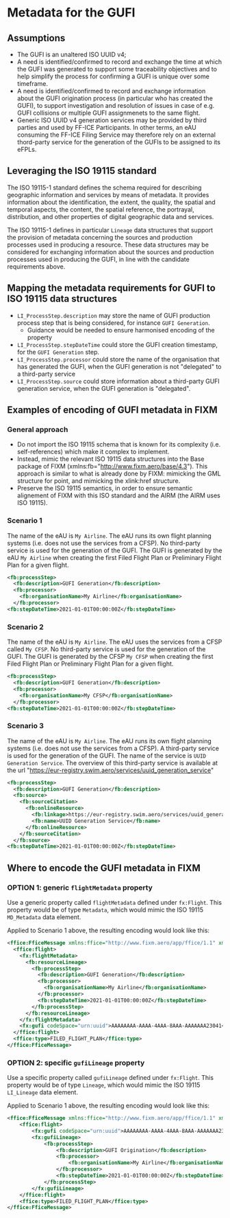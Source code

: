 # Metadata for the GUFI

## Assumptions
- The GUFI is an unaltered ISO UUID v4;   
- A need is identified/confirmed to record and exchange the time at which the GUFI was generated to support some traceability objectives and to help simplify the process for confirming a GUFI is unique over some timeframe.    
- A need is identified/confirmed to record and exchange information about the GUFI origination process (in particular who has created the GUFI), to support investigation and resolution of issues in case of e.g. GUFI collisions or multiple GUFI assignmenets to the same flight.    
- Generic ISO UUID v4 generation services may be provided by third parties and used by FF-ICE Participants. In other terms, an eAU consuming the FF-ICE Filing Service may therefore rely on an external thord-party service for the generation of the GUFIs to be assigned to its eFPLs.  

## Leveraging the ISO 19115 standard 
The ISO 19115-1 standard defines the schema required for describing geographic information and services by means of metadata. It provides information about the identification, the extent, the quality, the spatial and temporal aspects, the content, the spatial reference, the portrayal, distribution, and other properties of digital geographic data and services.

The ISO 19115-1 defines in particular `Lineage` data structures that support the provision of metadata concerning the sources and production processes used in producing a resource. These data structures may be considered for exchanging information about the sources and production processes used in producing the GUFI, in line with the candidate requirements above.

## Mapping the metadata requirements for GUFI to ISO 19115 data structures
- `LI_ProcessStep.description` may store the name of GUFI production process step that is being considered, for instance `GUFI Generation`.
   - Guidance would be needed to ensure harmonised encoding of the property 
- `LI_ProcessStep.stepDateTime` could store the GUFI creation timestamp, for the `GUFI Generation` step.
- `LI_ProcessStep.processor` could store the name of the organisation that has generated the GUFI, when the GUFI generation is not "delegated" to a third-party service
- `LI_ProcessStep.source` could store information about a third-party GUFI generation service, when the GUFI generation is "delegated".

## Examples of encoding of GUFI metadata in FIXM

### General approach
- Do not import the ISO 19115 schema that is known for its complexity (i.e. self-references) which make it complex to implement.
- Instead, mimic the relevant ISO 19115 data structures into the Base package of FIXM (xmlns:fb="http://www.fixm.aero/base/4.3"). This approach is similar to what is already done by FIXM: mimicking the GML structure for point, and mimicking the xlink:href structure.     
- Preserve the ISO 19115 semantics, in order to ensure semantic alignement of FIXM with this ISO standard and the AIRM (the AIRM uses ISO 19115).  

### Scenario 1
The name of the eAU is `My Airline`. The eAU runs its own flight planning systems (i.e. does not use the services from a CFSP). No third-party service is used for the generation of the GUFI. The GUFI is generated by the eAU `My Airline` when creating the first Filed Flight Plan or Preliminary Flight Plan for a given flight.

```xml
<fb:processStep>
  <fb:description>GUFI Generation</fb:description>
  <fb:processor>
    <fb:organisationName>My Airline</fb:organisationName>
  </fb:processor>
<fb:stepDateTime>2021-01-01T00:00:00Z</fb:stepDateTime>	
```
 
### Scenario 2
The name of the eAU is `My Airline`. The eAU uses the services from a CFSP called `My CFSP`. No third-party service is used for the generation of the GUFI. The GUFI is generated by the CFSP `My CFSP` when creating the first Filed Flight Plan or Preliminary Flight Plan for a given flight.

```xml
<fb:processStep>
  <fb:description>GUFI Generation</fb:description>
  <fb:processor>
    <fb:organisationName>My CFSP</fb:organisationName>
  </fb:processor>
<fb:stepDateTime>2021-01-01T00:00:00Z</fb:stepDateTime>	
```

### Scenario 3
The name of the eAU is `My Airline`. The eAU runs its own flight planning systems (i.e. does not use the services from a CFSP). A third-party service is used for the generation of the GUFI. The name of the service is `UUID Generation Service`. The overview of this third-party service  is available at the url "https://eur-registry.swim.aero/services/uuid_generation_service"

```xml
<fb:processStep>
  <fb:description>GUFI Generation</fb:description>
  <fb:source>
    <fb:sourceCitation>
      <fb:onlineResource>
        <fb:linkage>https://eur-registry.swim.aero/services/uuid_generation_service</fb:linkage>
        <fb:name>UUID Generation Service</fb:name>
      </fb:onlineResource>
    </fb:sourceCitation>
  </fb:source>
<fb:stepDateTime>2021-01-01T00:00:00Z</fb:stepDateTime>	
```

## Where to encode the GUFI metadata in FIXM

### OPTION 1: generic `flightMetadata` property
Use a generic property called `flightMetadata` defined under `fx:Flight`. This property would be of type `Metadata`, which would mimic the ISO 19115 `MD_Metadata` data element.   

Applied to Scenario 1 above, the resulting encoding would look like this: 
```xml
<ffice:FficeMessage xmlns:ffice="http://www.fixm.aero/app/ffice/1.1" xmlns:fx="http://www.fixm.aero/flight/4.3" xmlns:fb="http://www.fixm.aero/base/4.3">
  <ffice:flight>
    <fx:flightMetadata>
      <fb:resourceLineage>
        <fb:processStep>
          <fb:description>GUFI Generation</fb:description>
          <fb:processor>
            <fb:organisationName>My Airline</fb:organisationName>
          </fb:processor>
          <fb:stepDateTime>2021-01-01T00:00:00Z</fb:stepDateTime>					
        </fb:processStep>
      </fb:resourceLineage>
    </fx:flightMetadata>
    <fx:gufi codeSpace="urn:uuid">AAAAAAAA-AAAA-4AAA-8AAA-AAAAAAA23041</fx:gufi>
  </ffice:flight>	
  <ffice:type>FILED_FLIGHT_PLAN</ffice:type>
</ffice:FficeMessage>
```

### OPTION 2: specific `gufiLineage` property
Use a specific property called `gufiLineage` defined under `fx:Flight`. This property would be of type `Lineage`, which would mimic the ISO 19115 `LI_Lineage` data element. 

Applied to Scenario 1 above, the resulting encoding would look like this:
```xml
<ffice:FficeMessage xmlns:ffice="http://www.fixm.aero/app/ffice/1.1" xmlns:fx="http://www.fixm.aero/flight/4.3" xmlns:fb="http://www.fixm.aero/base/4.3">
	<ffice:flight>
		<fx:gufi codeSpace="urn:uuid">AAAAAAAA-AAAA-4AAA-8AAA-AAAAAAA23041</fx:gufi>
		<fx:gufiLineage>
			<fb:processStep>
				<fb:description>GUFI Origination</fb:description>
				<fb:processor>
					<fb:organisationName>My Airline</fb:organisationName>
				</fb:processor>
				<fb:stepDateTime>2021-01-01T00:00:00Z</fb:stepDateTime>					
			</fb:processStep>
		</fx:gufiLineage>
	</ffice:flight>
	<ffice:type>FILED_FLIGHT_PLAN</ffice:type>
</ffice:FficeMessage>
```
